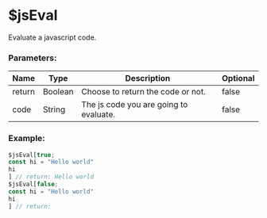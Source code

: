 # $jsEval
Evaluate a javascript code.

### Parameters:
| Name      | Type                | Description                            | Optional |
| --------- | ------------------- | -------------------------------------- | -------- |
| return    | Boolean             | Choose to return the code or not.      | false    |
| code      | String              | The js code you are going to evaluate. | false    |

### Example:
```js
$jsEval[true;
const hi = "Hello world"
hi
] // return: Hello world
$jsEval[false;
const hi = "Hello world"
hi
] // return: 
```
